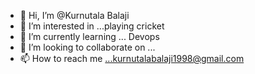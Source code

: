 - 👋 Hi, I’m @Kurnutala Balaji
- 👀 I’m interested in ...playing cricket
- 🌱 I’m currently learning ... Devops
- 💞️ I’m looking to collaborate on ... 
- 📫 How to reach me ...kurnutalabalaji1998@gmail.com

<!---
Kurnutala/Kurnutala is a ✨ special ✨ repository because its `README.md` (this file) appears on your GitHub profile.
You can click the Preview link to take a look at your changes.
--->
